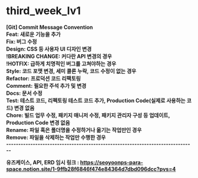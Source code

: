 # third_week_lv1<br>
<b> [Git] Commit Message Convention <b><br>
Feat: 새로운 기능을 추가<br>
Fix: 버그 수정<br>
Design: CSS 등 사용자 UI 디자인 변경<br>
!BREAKING CHANGE:	커다란 API 변경의 경우<br>
!HOTFIX:	급하게 치명적인 버그를 고쳐야하는 경우<br>
Style:	코드 포맷 변경, 세미 콜론 누락, 코드 수정이 없는 경우<br>
Refactor:	프로덕션 코드 리팩토링<br>
Comment:	필요한 주석 추가 및 변경<br>
Docs:	문서 수정<br>
Test:	테스트 코드, 리펙토링 테스트 코드 추가, Production Code(실제로 사용하는 코드) 변경 없음<br>
Chore:	빌드 업무 수정, 패키지 매니저 수정, 패키지 관리자 구성 등 업데이트, Production Code 변경 없음<br>
Rename:	파일 혹은 폴더명을 수정하거나 옮기는 작업만인 경우<br>
Remove:	파일을 삭제하는 작업만 수행한 경우<br>
------------------------------------------------------------------------------<br>

유즈케이스, API, ERD 임시 링크 : https://seoyoonps-para-space.notion.site/1-9ffb28f6846f474e84364d7dbd096dcc?pvs=4
